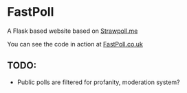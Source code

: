 # FastPoll
A Flask based website based on [Strawpoll.me](http://strawpoll.me)

You can see the code in action at [FastPoll.co.uk](http://www.fastpoll.co.uk)


## TODO:
 * Public polls are filtered for profanity, moderation system?